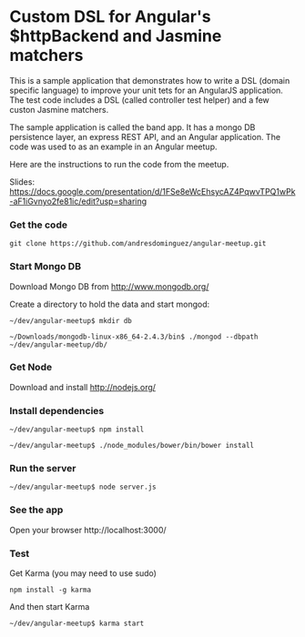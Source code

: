 Custom DSL for Angular's $httpBackend and Jasmine matchers
===========================================================
This is a sample application that demonstrates how to write a DSL (domain specific language) to improve your
unit tets for an AngularJS application. The test code includes a DSL (called controller test helper) and a few
custon Jasmine matchers.

The sample application is called the band app. It has a mongo DB persistence layer, an express REST API, and an Angular application. The code was used to as an example in an Angular meetup.

Here are the instructions to run the code from the meetup.

Slides: https://docs.google.com/presentation/d/1FSe8eWcEhsycAZ4PqwvTPQ1wPk-aF1iGvnyo2fe81ic/edit?usp=sharing

### Get the code
`git clone https://github.com/andresdominguez/angular-meetup.git`

### Start Mongo DB
Download Mongo DB from http://www.mongodb.org/ 

Create a directory to hold the data and start mongod:

`~/dev/angular-meetup$ mkdir db`

`~/Downloads/mongodb-linux-x86_64-2.4.3/bin$ ./mongod --dbpath ~/dev/angular-meetup/db/`

### Get Node
Download and install http://nodejs.org/

### Install dependencies
`~/dev/angular-meetup$ npm install`

`~/dev/angular-meetup$ ./node_modules/bower/bin/bower install `


### Run the server
`~/dev/angular-meetup$ node server.js`

### See the app
Open your browser http://localhost:3000/

### Test

Get Karma (you may need to use sudo)

`npm install -g karma`

And then start Karma

`~/dev/angular-meetup$ karma start`
